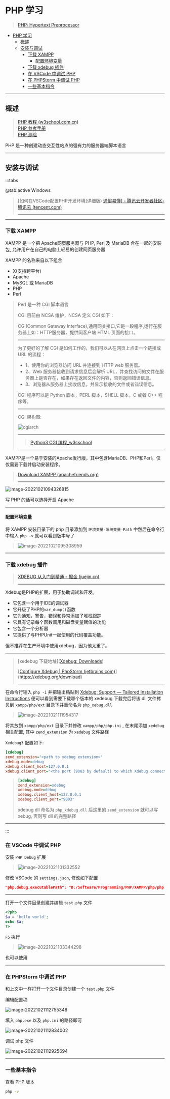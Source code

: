# PHP 学习

>  [PHP: Hypertext Preprocessor](https://www.php.net/)

- [PHP 学习](#php-学习)
  - [概述](#概述)
  - [安装与调试](#安装与调试)
    - [下载 XAMPP](#下载-xampp)
      - [配置环境变量](#配置环境变量)
    - [下载 xdebug 插件](#下载-xdebug-插件)
    - [在 VSCode 中调试 PHP](#在-vscode-中调试-php)
    - [在 PHPStorm 中调试 PHP](#在-phpstorm-中调试-php)
    - [一些基本指令](#一些基本指令)

---

## 概述

> [PHP 教程 (w3school.com.cn)](https://www.w3school.com.cn/php/index.asp)  
> [PHP 参考手册](https://www.w3school.com.cn/php/php_ref.asp)  
> [PHP 测验](https://www.w3school.com.cn/php/php_quiz.asp)  

PHP 是一种创建动态交互性站点的强有力的服务器端脚本语言

---

## 安装与调试

:::tabs

@tab:active Windows

> [如何在VSCode配置PHP开发环境(详细版) [通俗易懂\] - 腾讯云开发者社区-腾讯云 (tencent.com)](https://cloud.tencent.com/developer/article/1990743)
>
> ---

---

### 下载 XAMPP

XAMPP 是一个把 Apache网页服务器与 PHP, Perl 及 MariaDB 合在一起的安装包, 允许用户在自己的电脑上轻易的创建网页服务器

XAMPP 的名称来自以下组合

- X(支持跨平台)
- Apache
- MySQL 或 MariaDB 
- PHP
- Perl

> Perl 是一种 CGI 脚本语言
>
> CGI 目前由 NCSA 维护，NCSA 定义 CGI 如下：
>
> CGI(Common Gateway Interface),通用网关接口,它是一段程序,运行在服务器上如：HTTP服务器，提供同客户端 HTML 页面的接口。
>
> ---
>
> 为了更好的了解 CGI 是如何工作的，我们可以从在网页上点击一个链接或 URL 的流程：
>
> - 1、使用你的浏览器访问 URL 并连接到 HTTP web 服务器。
> - 2、Web 服务器接收到请求信息后会解析 URL，并查找访问的文件在服务器上是否存在，如果存在返回文件的内容，否则返回错误信息。
> - 3、浏览器从服务器上接收信息，并显示接收的文件或者错误信息。
>
> CGI 程序可以是 Python 脚本，PERL 脚本，SHELL 脚本，C 或者 C++ 程序等。
>
> ---
>
> CGI 架构图:
>
> ![cgiarch](http://cdn.ayusummer233.top/img/202210210941771.png)
>
> ---
>
> > [Python3 CGI 编程_w3cschool](https://www.w3cschool.cn/python3/python3-cgi-programming.html)
>
> ---

XAMPP是一个易于安装的Apache发行版，其中包含MariaDB、PHP和Perl。仅仅需要下载并启动安装程序。

> [Download XAMPP (apachefriends.org)](https://www.apachefriends.org/zh_cn/download.html)
>
> ---

![image-20221021094326815](http://cdn.ayusummer233.top/img/202210210946224.png)

写 PHP 的话可以选择开启 Apache

---

#### 配置环境变量

将 XAMPP 安装目录下的 php 目录添加到 `环境变量-系统变量-Path` 中然后在命令行中输入 `php -v` 就可以看到版本号了

> ![image-20221021095308959](http://cdn.ayusummer233.top/img/202210210953864.png)

---


### 下载 xdebug 插件

> [XDEBUG 从入门到精通 - 掘金 (juejin.cn)](https://juejin.cn/post/7045941450248306719)
>
> ---

Xdebug是PHP的扩展，用于协助调试和开发。

- 它包含一个用于IDE的调试器
- 它升级了PHP的`var_dump()`函数
- 它为通知，警告，错误和异常添加了堆栈跟踪
- 它具有记录每个函数调用和磁盘变量赋值的功能
- 它包含一个分析器
- 它提供了与PHPUnit一起使用的代码覆盖功能。

 但不推荐在生产环境中使用xdebug，因为他太重了。

---

> [xedebug 下载地址]([Xdebug: Downloads](https://xdebug.org/download))
>
> [[Configure Xdebug | PhpStorm (jetbrains.com)](https://www.jetbrains.com/help/phpstorm/2022.2/configuring-xdebug.html#c54f0dec)](https://xdebug.org/download)
>
> ---

在命令行输入 `php -i` 并把输出粘贴到 [Xdebug: Support — Tailored Installation Instructions](https://xdebug.org/wizard) 便可以看到需要下载哪个版本的 xedebug
下载完后将该 dll 文件拷贝到 `xampp/php/ext` 目录下并重命名为 `php_xebug.dll` 

> ![image-20221021111954317](http://cdn.ayusummer233.top/img/202210211119490.png)





将其放到 `xampp/php/ext` 目录下并修改 `xampp/php/php.ini` , 在末尾添加 `xedebug` 相关配置, 其中 `zend_extension` 为 `xedebug` 文件路径

`Xedebug3` 配置如下:

```ini
[xdebug]
zend_extension="<path to xdebug extension>"
xdebug.mode=debug
xdebug.client_host=127.0.0.1
xdebug.client_port="<the port (9003 by default) to which Xdebug connects>"
```

> ```ini
> [xdebug]
> zend_extension=xdebug
> xdebug.mode=debug
> xdebug.client_host=127.0.0.1
> xdebug.client_port="9003"
> ```
>
> xdebug dll 命名为 `php_xdebug.dll` 后这里的 `zend_extension` 就可以写 xebug, 否则写 dll 的完整路径

---

:::

### 在 VSCode 中调试 PHP

安装 `PHP Debug` 扩展

> ![image-20221021101332552](http://cdn.ayusummer233.top/img/202210211013664.png)

修改 VSCode 的 `settings.json`, 修改如下配置

```json
"php.debug.executablePath": "D:/Software/Programming/PHP/XAMPP/php/php.exe",
```

---

打开一个文件目录创建并编辑 `test.php` 文件

```php
<?php
$a = 'hello world';
echo $a;
?>
```

`F5` 执行

> ![image-20221021103344298](http://cdn.ayusummer233.top/img/202210211033410.png)

也可以使用

---

### 在 PHPStorm 中调试 PHP

和上文中一样打开一个文件目录创建一个 `test.php` 文件

编辑配置项

![image-20221021112755348](http://cdn.ayusummer233.top/img/202210211127460.png)

填入 `php.exe` 以及 `php.ini` 的路径即可

![image-20221021112834002](http://cdn.ayusummer233.top/img/202210211128117.png)

调试 php 文件

![image-20221021112925694](http://cdn.ayusummer233.top/img/202210211129809.png)

---
### 一些基本指令

查看 PHP 版本

```bash
php -v
```
